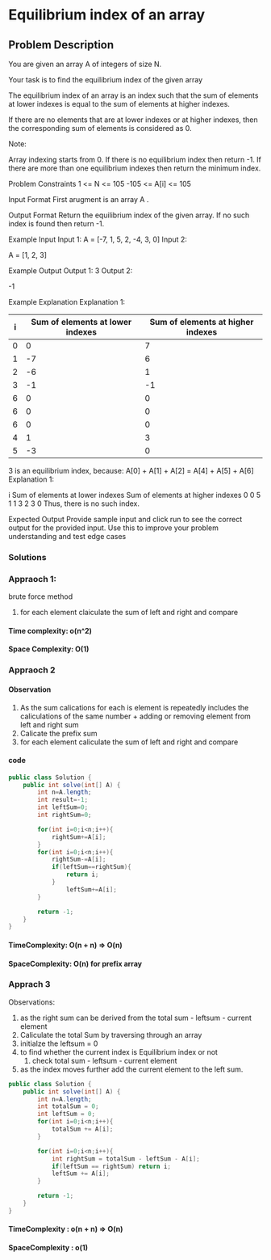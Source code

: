 # Equilibrium index of an array

## Problem Description

You are given an array A of integers of size N.

Your task is to find the equilibrium index of the given array

The equilibrium index of an array is an index such that the sum of elements at lower indexes is equal to the sum of elements at higher indexes.

If there are no elements that are at lower indexes or at higher indexes, then the corresponding sum of elements is considered as 0.

Note:

Array indexing starts from 0.
If there is no equilibrium index then return -1.
If there are more than one equilibrium indexes then return the minimum index.

Problem Constraints
1 <= N <= 105
-105 <= A[i] <= 105

Input Format
First arugment is an array A .

Output Format
Return the equilibrium index of the given array. If no such index is found then return -1.

Example Input
Input 1:
A = [-7, 1, 5, 2, -4, 3, 0]
Input 2:

A = [1, 2, 3]

Example Output
Output 1:
3
Output 2:

-1

Example Explanation
Explanation 1:

| i   | Sum of elements at lower indexes | Sum of elements at higher indexes |
| --- | -------------------------------- | --------------------------------- |
| 0   | 0                                | 7                                 |
| 1   | -7                               | 6                                 |
| 2   | -6                               | 1                                 |
| 3   | -1                               | -1                                |
| 6   | 0                                | 0                                 |
| 6   | 0                                | 0                                 |
| 6   | 0                                | 0                                 |
| 4   | 1                                | 3                                 |
| 5   | -3                               | 0                                 |

3 is an equilibrium index, because:
A[0] + A[1] + A[2] = A[4] + A[5] + A[6]
Explanation 1:

i Sum of elements at lower indexes Sum of elements at higher indexes
0 0 5
1 1 3
2 3 0
Thus, there is no such index.

Expected Output
Provide sample input and click run to see the correct output for the provided input. Use this to improve your problem understanding and test edge cases

### Solutions

### Appraoch 1:

brute force method

1. for each element claiculate the sum of left and right and compare

#### Time complexity: o(n^2)

#### Space Complexity: O(1)

### Appraoch 2

#### Observation

1. As the sum calications for each is element is repeatedly includes the caliculations of the same number + adding or removing element from left and right sum
1. Calicate the prefix sum
1. for each element caliculate the sum of left and right and compare

#### code

```java
public class Solution {
    public int solve(int[] A) {
        int n=A.length;
        int result=-1;
        int leftSum=0;
        int rightSum=0;

        for(int i=0;i<n;i++){
            rightSum+=A[i];
        }
        for(int i=0;i<n;i++){
            rightSum-=A[i];
            if(leftSum==rightSum){
                return i;
            }
                leftSum+=A[i];
        }

        return -1;
    }
}

```

#### TimeComplexity: O(n + n) => O(n)

#### SpaceComplexity: O(n) for prefix array

### Apprach 3

Observations:

1. as the right sum can be derived from the total sum - leftsum - current element
1. Caliculate the total Sum by traversing through an array
1. initialze the leftsum = 0
1. to find whether the current index is Equilibrium index or not
   1. check total sum - leftsum - current element
1. as the index moves further add the current element to the left sum.

```java
public class Solution {
    public int solve(int[] A) {
        int n=A.length;
        int totalSum = 0;
        int leftSum = 0;
        for(int i=0;i<n;i++){
            totalSum += A[i];
        }

        for(int i=0;i<n;i++){
            int rightSum = totalSum - leftSum - A[i];
            if(leftSum == rightSum) return i;
            leftSum += A[i];
        }

        return -1;
    }
}

```

#### TimeComplexity : o(n + n) => O(n)

#### SpaceComplexity : o(1)
